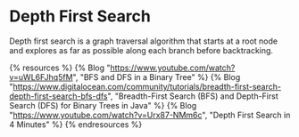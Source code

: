 # Depth First Search

Depth first search is a graph traversal algorithm that starts at a root node and explores as far as possible along each branch before backtracking.

{% resources %}
  {% Blog "https://www.youtube.com/watch?v=uWL6FJhq5fM", "BFS and DFS in a Binary Tree" %}
  {% Blog "https://www.digitalocean.com/community/tutorials/breadth-first-search-depth-first-search-bfs-dfs", "Breadth-First Search (BFS) and Depth-First Search (DFS) for Binary Trees in Java" %}
  {% Blog "https://www.youtube.com/watch?v=Urx87-NMm6c", "Depth First Search in 4 Minutes" %}
{% endresources %}
